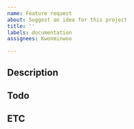 ```yaml
---
name: Feature request
about: Suggest an idea for this project
title: ''
labels: documentation
assignees: Kwonminwoo

---
```


## Description


## Todo


## ETC
